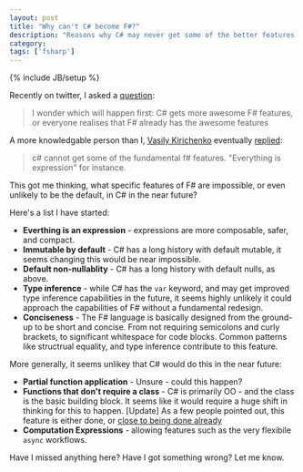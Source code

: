 ```yaml
---
layout: post
title: "Why can't C# become F#?"
description: "Reasons why C# may never get some of the better features of F#."
category: 
tags: ['fsharp']
---
```

{% include JB/setup %}

Recently on twitter, I asked a [question](https://twitter.com/adamchester/status/517432980323590144):

> I wonder which will happen first: C# gets more awesome F# features, or everyone realises that F# already has the awesome features

A more knowledgable person than I, [Vasily Kirichenko](https://twitter.com/kot_2010) eventually [replied](https://twitter.com/kot_2010/status/517570346506280960):

> c# cannot get some of the fundamental f# features. "Everything is expression" for instance.

This got me thinking, what specific features of F# are impossible, or even unlikely to be the default, in C# in the near future?

Here's a list I have started:

 * __Everthing is an expression__ - expressions are more composable, safer, and compact.
 * __Immutable by default__ - C# has a long history with default mutable, it seems changing this would be near impossible.
 * __Default non-nullablity__ - C# has a long history with default nulls, as above.
 * __Type inference__ - while C# has the `var` keyword, and may get improved type inference capabilities in the future, it seems highly unlikely it could approach the capabilities of F# without a fundamental redesign.
 * __Conciseness__ - The F# language is basically designed from the ground-up to be short and concise. From not requiring semicolons and curly brackets, to significant whitespace for code blocks. Common patterns like structrual equality, and type inference contribute to this feature.

More generally, it seems unlikey that C# would do this in the near future:

 * __Partial function application__ - Unsure - could this happen?
 * __Functions that don't require a class__ - C# is primarily OO - and the class is the basic building block. It seems like it would require a huge shift in thinking for this to happen. [Update] As a few people pointed out, this feature is either done, or [close to being done already](https://roslyn.codeplex.com/wikipage?title=Language%20feature%20status&referringTitle=Home)
 * __Computation Expressions__ - allowing features such as the very flexibile `async` workflows.


Have I missed anything here? Have I got something wrong? Let me know.
